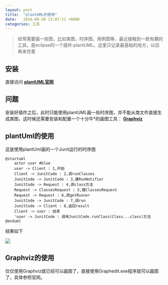 ```yaml
---
layout: post
title:	"plantUML的使用"
date:	2016-09-20 13:07:11 +0800
categories:	工具
---
```



> 经常需要画一些图，比如类图，时序图，用例图等，最近接触到一款有趣的工具，是eclipse的一个插件:plantUML。这里只记录最基础的地方，以后再来完善

## 安装
 直接访问 **[plantUML官网](http://plantuml.com/)**

## 问题
 安装好插件之后，此时只能使用plantUML画一些时序图，并不能从类文件直接生成类图，这时候还需要安装和配置一个十分牛*的画图工具： **[Graphviz](http://www.graphviz.org/)**

## plantUml的使用

  这是使用plantUml画的一个Junit运行的时序图

	@startuml
		actor user #blue 
		user -> Client : 1,开始
		Client -> JunitCode : 2,调runClasses
		JunitCode -> JunitCode : 3,建RunNotifier
		JunitCode -> Request : 4,调class方法
		Request -> ClassesRequest : 5,建ClassesRequest
		Request -> Request : 6,调getRunner
		JunitCode -> JunitCode : 7,调run
		JunitCode -> Client : 8,返回result
		Client -> user : 结束
		'user -> JunitCode : 调用JunitCode.runClass(Class...class)方法
	@enduml

 结果如下

 ![](/content/image/Junit-time.png)

## Graphviz的使用
 仅仅使用Graphviz就已经可以画图了，直接使用Graphedit.exe程序就可以画图了，具体参照官网。
